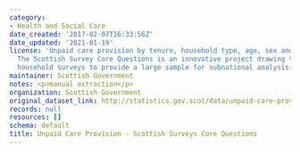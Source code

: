 ```yaml
---
category:
- Health and Social Care
date_created: '2017-02-07T16:33:56Z'
date_updated: '2021-01-19'
license: 'Unpaid care provision by tenure, household type, age, sex and disability.
  The Scottish Survey Core Questions is an innovative project drawing together multiple
  household surveys to provide a large sample for subnational analysis. '
maintainer: Scottish Government
notes: <p>manual extraction</p>
organization: Scottish Government
original_dataset_link: http://statistics.gov.scot/data/unpaid-care-provision-sscq
records: null
resources: []
schema: default
title: Unpaid Care Provision - Scottish Surveys Core Questions
---
```

